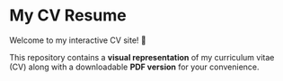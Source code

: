 # My CV Resume

Welcome to my interactive CV site! 🌟

This repository contains a **visual representation** of my curriculum vitae (CV) along with a downloadable **PDF version** for your convenience.
